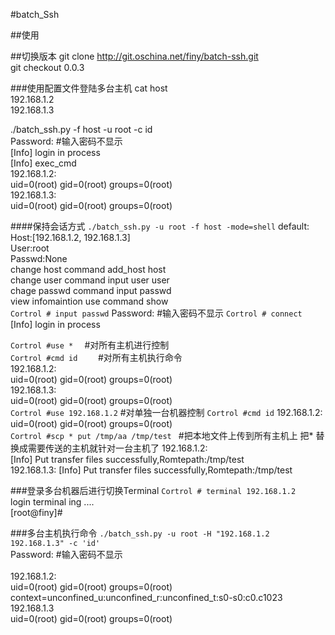 #batch_Ssh

##使用

##切换版本
git clone http://git.oschina.net/finy/batch-ssh.git <br>
git checkout 0.0.3<br>

###使用配置文件登陆多台主机
cat host <br>
192.168.1.2 <br>
192.168.1.3 <br>

./batch_ssh.py -f host -u root -c id <br>
Password:                     #输入密码不显示<br>
[Info] login in process<br>
[Info] exec_cmd<br>
192.168.1.2:<br>
            uid=0(root) gid=0(root) groups=0(root)<br>
192.168.1.3:<br>
            uid=0(root) gid=0(root) groups=0(root)<br>

####保持会话方式
`./batch_ssh.py -u root -f host -mode=shell`
default:<br>
            Host:[192.168.1.2, 192.168.1.3]<br>
            User:root<br>
            Passwd:None<br>
            change host  command  add_host  host<br>
            change user  command  input user user<br>
            chage passwd command  input passwd<br>
            view infomaintion use command show<br>
`Cortrol # input passwd`
Password:                     #输入密码不显示
`Cortrol # connect`
[Info] login in process

`Cortrol #use *  `                              #对所有主机进行控制  <br>
`Cortrol #cmd id    `                           #对所有主机执行命令  <br>
192.168.1.2:<br>
            uid=0(root) gid=0(root) groups=0(root)<br>
192.168.1.3:<br>
            uid=0(root) gid=0(root) groups=0(root)<br>
`Cortrol #use 192.168.1.2`                      #对单独一台机器控制
`Cortrol #cmd id`
192.168.1.2:<br>
            uid=0(root) gid=0(root) groups=0(root)<br>
`Cortrol #scp * put /tmp/aa /tmp/test `            #把本地文件上传到所有主机上 把* 替换成需要传送的主机就针对一台主机了
192.168.1.2: <br>
            [Info]  Put transfer files successfully,Romtepath:/tmp/test <br>
192.168.1.3:
            [Info]  Put transfer files successfully,Romtepath:/tmp/test <br>

###登录多台机器后进行切换Terminal
`Cortrol # terminal 192.168.1.2`<br>
login terminal ing .... <br>
[root@finy]# <br>


###多台主机执行命令
`./batch_ssh.py -u root -H "192.168.1.2 192.168.1.3" -c 'id' ` <br>
Password:                     #输入密码不显示                   <br>     
192.168.1.2:   <br>
        uid=0(root) gid=0(root) groups=0(root) context=unconfined_u:unconfined_r:unconfined_t:s0-s0:c0.c1023 <br> 
192.168.1.3 <br>
        uid=0(root) gid=0(root) groups=0(root)   <br>